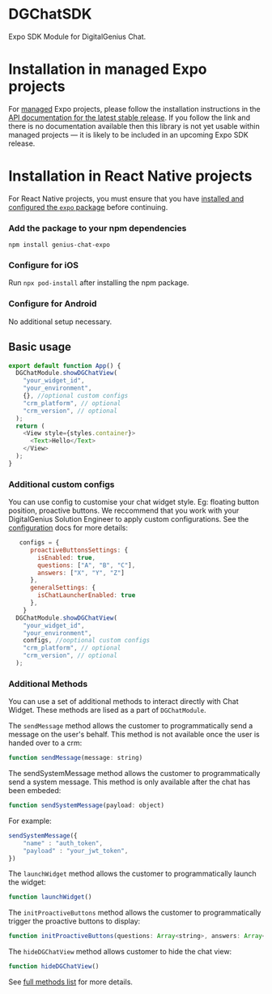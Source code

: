 # DGChatSDK

Expo SDK Module for DigitalGenius Chat.

# Installation in managed Expo projects

For [managed](https://docs.expo.dev/archive/managed-vs-bare/) Expo projects, please follow the installation instructions in the [API documentation for the latest stable release](#api-documentation). If you follow the link and there is no documentation available then this library is not yet usable within managed projects &mdash; it is likely to be included in an upcoming Expo SDK release.

# Installation in React Native projects

For React Native projects, you must ensure that you have [installed and configured the `expo` package](https://docs.expo.dev/bare/installing-expo-modules/) before continuing.

### Add the package to your npm dependencies

```
npm install genius-chat-expo
```

### Configure for iOS

Run `npx pod-install` after installing the npm package.


### Configure for Android

No additional setup necessary.

## Basic usage

```JavaScript
export default function App() {
  DGChatModule.showDGChatView(
    "your_widget_id",
    "your_environment",
    {}, //optional custom configs
    "crm_platform", // optional
    "crm_version", // optional
  );
  return (
    <View style={styles.container}>
      <Text>Hello</Text>
    </View>
  );
}
```

### Additional custom configs
You can use config to customise your chat widget style. Eg: floating button position, proactive buttons. We reccommend that you work with your DigitalGenius Solution Engineer to apply custom configurations. See the [configuration](https://docs.digitalgenius.com/docs/configuration) docs for more details:

```JavaScript
   configs = {
      proactiveButtonsSettings: {
        isEnabled: true,
        questions: ["A", "B", "C"],
        answers: ["X", "Y", "Z"]
      },
      generalSettings: {
        isChatLauncherEnabled: true
      },
    }
  DGChatModule.showDGChatView(
    "your_widget_id",
    "your_environment",
    configs, //ooptional custom configs
    "crm_platform", // optional
    "crm_version", // optional
  );
```

### Additional Methods

You can use a set of additional methods to interact directly with Chat Widget. These methods are lised as a part of ``DGChatModule``.

The `sendMessage` method allows the customer to programmatically send a message on the user's behalf. This method is not available once the user is handed over to a crm:

```JavaScript
function sendMessage(message: string)
```

The sendSystemMessage method allows the customer to programmatically send a system message. This method is only available after the chat has been embeded:

```JavaScript
function sendSystemMessage(payload: object)
```
For example:
```JavaScript
sendSystemMessage({
    "name" : "auth_token",
    "payload" : "your_jwt_token",
})
```
The `launchWidget` method allows the customer to programmatically launch the widget:

```JavaScript
function launchWidget()
```

The `initProactiveButtons` method allows the customer to programmatically trigger the proactive buttons to display:

```JavaScript
function initProactiveButtons(questions: Array<string>, answers: Array<string>)
```

The `hideDGChatView` method allows customer to hide the chat view:

```JavaScript
function hideDGChatView()
```

See [full methods list](https://docs.digitalgenius.com/docs/methods) for more details.

